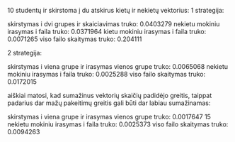 10 studentų ir skirstoma į du atskirus kietų ir nekietų vektorius:
1 strategija:

skirstymas i dvi grupes ir skaiciavimas truko: 0.0403279
nekietu mokiniu irasymas i faila truko: 0.0371964
kietu mokiniu irasymas i faila truko: 0.0071265
viso failo skaitymas truko: 0.204111

2 strategija:

skirstymas i viena grupe ir irasymas vienos grupe truko: 0.0065068
nekietu mokiniu irasymas i faila truko: 0.0025288
viso failo skaitymas truko: 0.0172015

aiškiai matosi, kad sumažinus vektorių skaičių padidėjo greitis, taippat padarius dar mažų pakeitimų greitis gali būti dar labiau sumažinamas:

skirstymas i viena grupe ir irasymas vienos grupe truko: 0.0017647 15
nekietu mokiniu irasymas i faila truko: 0.0025373
viso failo skaitymas truko: 0.0094263
